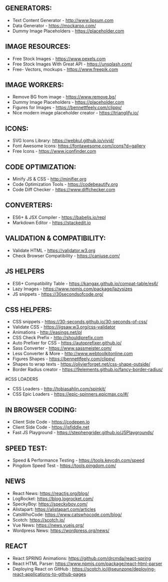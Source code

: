## GENERATORS:
* Text Content Generator - http://www.lipsum.com
* Data Generator - https://mockaroo.com/	
* Dummy Image Placeholders - https://placeholder.com					

## IMAGE RESOURCES:
* Free Stock Images - https://www.pexels.com
* Free Stock Images With Great API - https://unsplash.com/
* Free- Vectors, mockups - https://www.freepik.com

## IMAGE WORKERS:
* Remove BG from image - https://www.remove.bg/
* Dummy Image Placeholders - https://placeholder.com
* Figures for Images - https://bennettfeely.com/clippy/
* Nice modern image placeholder creator - https://trianglify.io/


## ICONS:
* SVG Icons Library: https://webkul.github.io/vivid/
* Font Awesome Icons: https://fontawesome.com/icons?d=gallery
* Free Icons - https://www.iconfinder.com

## CODE OPTIMIZATION:
* Minify JS & CSS - http://minifier.org
* Code Optimization Tools - https://codebeautify.org
* Code Diff Checker - https://www.diffchecker.com

## CONVERTERS:
* ES6+ & JSX Compiler - https://babeljs.io/repl
* Markdown Editor - https://stackedit.io

## VALIDATION & COMPATIBILITY:
* Validate HTML - https://validator.w3.org
* Check Browser Compatibility - https://caniuse.com/


## JS HELPERS 
* ES6+ Compatibility Table - https://kangax.github.io/compat-table/es6/
* Lazy Images  - https://www.npmjs.com/package/lazysizes
* JS snippets - https://30secondsofcode.org/


## CSS HELPERS:
* CSS snippets - https://30-seconds.github.io/30-seconds-of-css/
* Validate CSS - https://jigsaw.w3.org/css-validator
* Animations - http://easings.net/pl
* CSS Check Prefix - http://shouldiprefix.com
* Auto Prefixer for CSS - https://autoprefixer.github.io/
* Sass Converter - https://www.sassmeister.com/ 		  
* Less Converter & More - http://www.webtoolkitonline.com   
* Figures Shapes - https://bennettfeely.com/clippy/
* Shapes to wrap texts - https://olivierforget.net/css-shape-outside/
* Border Radius creator - https://9elements.github.io/fancy-border-radius/

#CSS LOADERS
* CSS Loaders - http://tobiasahlin.com/spinkit/
* CSS Epic Loaders - https://epic-spinners.epicmax.co/#/

## IN BROWSER CODING:
* Client Side Code - https://codepen.io
* Client Side Code - https://jsfiddle.net
* Fast JS Playground - https://stephengrider.github.io/JSPlaygrounds/

## SPEED TEST:
* Speed & Performance Testing - https://tools.keycdn.com/speed
* Pingdom Speed Test - https://tools.pingdom.com/

## NEWS
* React News: https://reactjs.org/blog/
* LogRocket: https://blog.logrocket.com/
* SpeckyBoy: https://speckyboy.com/
* Alistapart: https://alistapart.com/articles
* CatsWhoCode: https://www.catswhocode.com/blog/
* Scotch: https://scotch.io/
* Vue News: https://news.vuejs.org/
* Wordpress News: https://wordpress.org/news/

## REACT
* React SPRING Animations: https://github.com/drcmda/react-spring
* React HTML Parser: https://www.npmjs.com/package/react-html-parser
* Deploying React on GitHub : https://scotch.io/@seunzone/deploying-react-applications-to-github-pages


